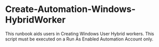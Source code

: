 # Create-Automation-Windows-HybridWorker
 This runbook aids users in Creating Windows User Hybrid workers.  This script must be executed on a Run As Enabled Automation Account only.   
